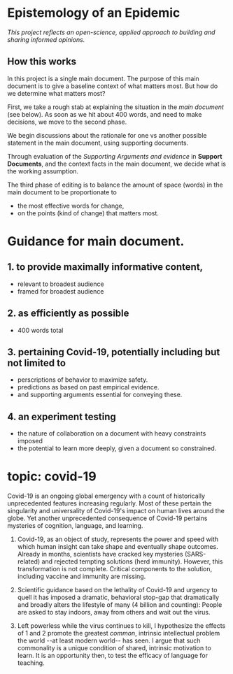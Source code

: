 # Epistemology of an Epidemic
_This project reflects an open-science, applied approach to building and sharing informed opinions._

## How this works
In this project is a single main document. The purpose of this main document is to give a baseline context of what matters most.
But how do we determine what matters most?

First, we take a rough stab at explaining the situation in the *main document* (see below).
As soon as we hit about 400 words, and need to make decisions, we move to the second phase.

We begin discussions about the rationale for one vs another possible statement in the main document,
using supporting documents.

Through evaluation of the _Supporting Arguments and evidence_ in **Support Documents**,
and the context facts in the main document, we decide what is the working assumption.

The third phase of editing is to balance the amount of space (words) in the main document to be proportionate to
- the most effective words for change, 
- on the points (kind of change) that matters most.


# Guidance for main document.
## 1. to provide maximally informative content,  

  * relevant to broadest audience  
  * framed for broadest audience  
  
## 2. as efficiently as possible  

  * 400 words total  
## 3. pertaining Covid-19, potentially including but not limited to  

  * perscriptions of behavior to maximize safety.
  * predictions as based on past empirical evidence.
  * and supporting arguments essential for conveying these.  
  
## 4. an experiment testing  

  * the nature of collaboration on a document with heavy constraints imposed  
  * the potential to learn more deeply, given a document so constrained.
  
# topic: covid-19  

Covid-19 is an ongoing global emergency with a count of historically unprecedented features increasing regularly. Most of these pertain the singularity and universality of Covid-19's impact on human lives around the globe. Yet another unprecedented consequence of Covid-19 pertains mysteries of cognition, language, and learning.

1. Covid-19, as an object of study, represents the power and speed with which human insight can take shape and eventually shape outcomes. Already in months, scientists have cracked key mysteries (SARS-related) and rejected tempting solutions (herd immunity). However, this transformation is not complete. Critical components to the solution, including vaccine and immunity are missing.  

2. Scientific guidance based on the lethality of Covid-19 and urgency to quell it has imposed a dramatic, behavioral stop-gap that dramatically and broadly alters the lifestyle of many (4 billion and counting): People are asked to stay indoors, away from others and wait out the virus.  

3. Left powerless while the virus continues to kill, I hypothesize the effects of 1 and 2 promote the greatest *common*, intrinsic intellectual problem the world --at least modern world-- has seen. I argue that such commonality is a unique condition of shared, intrinsic motivation to learn. It is an opportunity then, to test the efficacy of language for teaching.


